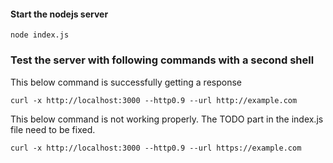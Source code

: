 #### Start the nodejs server

```
node index.js
```

### Test the server with following commands with a second shell
This below command is successfully getting a response
```
curl -x http://localhost:3000 --http0.9 --url http://example.com
```

This below command is not working properly. The TODO part in the index.js file need to be fixed.
```
curl -x http://localhost:3000 --http0.9 --url https://example.com
```
